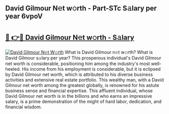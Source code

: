 ## David Gilmour N𝚎t w𝚘rth - Part-STc S𝚊lary per year 6vpoV

# <h2><a href="http://gc4afx.nevu.top/?p=David+Gilmour">🔗 👉🔴 David Gilmour N𝚎t w𝚘rth - S𝚊lary</a></h2>

[![David Gilmour N𝚎t W𝚘rth](https://i.imgur.com/Oavwk0R.jpeg)](http://gc4afx.nevu.top/?p=David+Gilmour)
What is David Gilmour n𝚎t w𝚘rth? What is David Gilmour s𝚊lary per year?
This prosperous individual's David Gilmour net worth is considerable, positioning him among the industry's most well-heeled. His income from his employment is considerable, but it is eclipsed by David Gilmour net worth, which is attributed to his diverse business activities and extensive real estate portfolio. This wealthy man, with a David Gilmour net worth among the greatest globally, is renowned for his astute business sense and financial expertise. This affluent individual, whose David Gilmour net worth is in the billions and who earns an impressive salary, is a prime demonstration of the might of hard labor, dedication, and financial wisdom.

